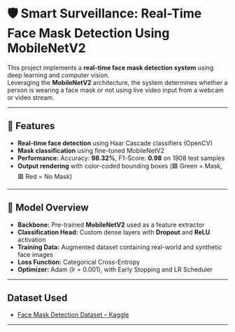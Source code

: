 # 🛡️ Smart Surveillance: Real-Time Face Mask Detection Using MobileNetV2

This project implements a **real-time face mask detection system** using deep learning and computer vision.  
Leveraging the **MobileNetV2** architecture, the system determines whether a person is wearing a face mask or not using live video input from a webcam or video stream.

---

## 🚀 Features
- **Real-time face detection** using Haar Cascade classifiers (OpenCV)
- **Mask classification** using fine-tuned MobileNetV2
- **Performance:** Accuracy: **98.32%**, F1-Score: **0.98** on 1908 test samples
- **Output rendering** with color-coded bounding boxes  (🟩 Green = Mask, 🟥 Red = No Mask)

---

## 🤖 Model Overview
- **Backbone:** Pre-trained **MobileNetV2** used as a feature extractor
- **Classification Head:** Custom dense layers with **Dropout** and **ReLU** activation
- **Training Data:** Augmented dataset containing real-world and synthetic face images
- **Loss Function:** Categorical Cross-Entropy  
-  **Optimizer:** Adam (lr = 0.001), with Early Stopping and LR Scheduler

---

##  Dataset Used
- [Face Mask Detection Dataset – Kaggle](https://www.kaggle.com/datasets/shiekhburhan/face-mask-dataset?select=FMD_DATASET)

---

